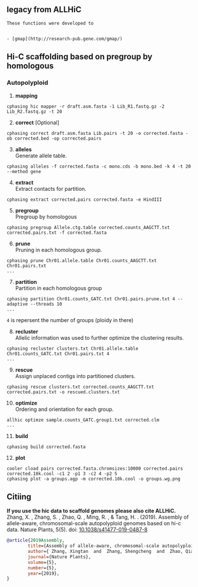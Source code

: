 ## legacy from ALLHiC
    These functions were developed to 


    - [gmap](http://research-pub.gene.com/gmap/)


## Hi-C scaffolding based on pregroup by homologous
### Autopolyploid
1. **mapping**
```
cphasing hic mapper -r draft.asm.fasta -1 Lib_R1.fastq.gz -2 Lib_R2.fastq.gz -t 20
```
2. **correct** [Optional]
```
cphasing correct draft.asm.fasta Lib.pairs -t 20 -o corrected.fasta -ob corrected.bed -op corrected.pairs
```

3. **alleles**  
Generate allele table.
```
cphasing alleles -f corrected.fasta -c mono.cds -b mono.bed -k 4 -t 20 --method gene
```
4. **extract**  
Extract contacts for partition.
```
cphasing extract corrected.pairs corrected.fasta -e HindIII
```
5. **pregroup**  
Pregroup by homologous
```
cphasing pregroup Allele.ctg.table corrected.counts_AAGCTT.txt corrected.pairs.txt -f corrected.fasta
```
6. **prune**  
Pruning in each homologous group.
```
cphasing prune Chr01.allele.table Chr01.counts_AAGCTT.txt Chr01.pairs.txt
...
```
7. **partition**  
Partition in each homologous group
```
cphasing partition Chr01.counts_GATC.txt Chr01.pairs.prune.txt 4 --adaptive --threads 10
...
```
`4` is repersent the number of groups (ploidy in there)  

8. **recluster**  
Allelic information was used to further optimize the clustering results.
```
cphasing recluster clusters.txt Chr01.allele.table Chr01.counts_GATC.txt Chr01.pairs.txt 4
...
```
9. **rescue**  
Assign unplaced contigs into partitioned clusters.
```
cphasing rescue clusters.txt corrected.counts_AAGCTT.txt corrected.pairs.txt -o rescued.clusters.txt
```
10. **optimize**  
Ordering and orientation for each group.
```
allhic optimze sample.counts_GATC.group1.txt corrected.clm
...
```
11. **build**  
```
cphasing build corrected.fasta
```
12. **plot**  
```
cooler cload pairs corrected.fasta.chromsizes:10000 corrected.pairs corrected.10k.cool -c1 2 -p1 3 -c2 4 -p2 5
cphasing plot -a groups.agp -m corrected.10k.cool -o groups.wg.png
```


## Citiing  
**If you use the hic data to scaffold genomes please also cite ALLHiC.**  
Zhang, X. ,  Zhang, S. ,  Zhao, Q. ,  Ming, R. , &  Tang, H. . (2019). Assembly of allele-aware, chromosomal-scale autopolyploid genomes based on hi-c data. Nature Plants, 5(5). doi: [10.1038/s41477-019-0487-8](https://doi.org/10.1038/s41477-019-0487-8)

```bibtex
@article{2019Assembly,
        title={Assembly of allele-aware, chromosomal-scale autopolyploid genomes based on Hi-C data},
        author={ Zhang, Xingtan  and  Zhang, Shengcheng  and  Zhao, Qian  and  Ming, Ray  and  Tang, Haibao },
        journal={Nature Plants},
        volume={5},
        number={5},
        year={2019},
}
```
